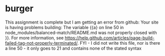 # burger
This assignment is complete but I am getting an error from github: Your site is having problems building: 
The variable {{a} on line 50 in node_modules/balanced-match/README.md was not properly closed with }}. 
For more information, see https://help.github.com/articles/page-build-failed-tag-not-properly-terminated/. 
FYI - I did not write this file, nor is there a line 50 - it only goes to 21 and contains none of the stated syntax
